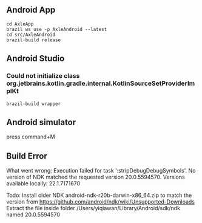 ## Android App
```
cd AxleApp
brazil ws use -p AxleAndroid --latest
cd src/AxleAndroid
brazil-build release
```

## Android Studio

### Could not initialize class org.jetbrains.kotlin.gradle.internal.KotlinSourceSetProviderImplKt
```
brazil-build wrapper
```

## Android simulator

press command+M

## Build Error

What went wrong:
Execution failed for task ':stripDebugDebugSymbols'.
No version of NDK matched the requested version 20.0.5594570. Versions available locally: 22.1.7171670

Todo:
Install older NDK android-ndk-r20b-darwin-x86_64.zip to match the version from https://github.com/android/ndk/wiki/Unsupported-Downloads
Extract the file inside folder /Users/yiqiawan/Library/Android/sdk/ndk named 20.0.5594570

